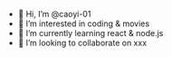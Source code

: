 - 👋 Hi, I’m @caoyi-01
- 👀 I’m interested in coding & movies
- 🌱 I’m currently learning react & node.js
- 💞️ I’m looking to collaborate on xxx

<!---
caoyi-01/caoyi-01 is a ✨ special ✨ repository because its `README.md` (this file) appears on your GitHub profile.
You can click the Preview link to take a look at your changes.
--->
